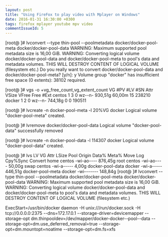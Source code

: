 ```yaml
---
layout: post
title: "Using FireFox to play video with Mplayer on Windows"
date: 2016-01-31 16:30:00 +0300
tags: firefox mplayer youtube mpv video
commentIssueId: 5
---
```


[root@ ]# lvconvert --type thin-pool --poolmetadata docker/docker-pool-meta docker/docker-pool-data
  WARNING: Maximum supported pool metadata size is 16,00 GiB.
  WARNING: Converting logical volume docker/docker-pool-data and docker/docker-pool-meta to pool's data and metadata volumes.
  THIS WILL DESTROY CONTENT OF LOGICAL VOLUME (filesystem etc.)
Do you really want to convert docker/docker-pool-data and docker/docker-pool-meta? [y/n]: y
  Volume group "docker" has insufficient free space (0 extents): 38102 required.

[root@ ]# vgs -o +vg_free_count,vg_extent_count
  VG     #PV #LV #SN Attr   VSize   VFree  Free #Ext
  centos   1   3   0 wz--n- 930,51g 60,00m   15 238210
  docker   1   2   0 wz--n- 744,18g     0     0 190511

[root@ ]# lvcreate -n docker-pool-meta -l 20%VG docker
  Logical volume "docker-pool-meta" created.

[root@ ]# lvremove docker/docker-pool-data
  Logical volume "docker-pool-data" successfully removed

[root@ ]# lvcreate -n docker-pool-data -l 114307 docker
  Logical volume "docker-pool-data" created.

[root@ ]# lvs
  LV               VG     Attr       LSize   Pool Origin Data%  Meta%  Move Log Cpy%Sync Convert
  home             centos -wi-ao---- 876,45g
  root             centos -wi-ao----  50,00g
  swap             centos -wi-a-----   4,00g
  docker-pool-data docker -wi-a----- 446,51g
  docker-pool-meta docker -wi------- 148,84g
[root@ ]# lvconvert --type thin-pool --poolmetadata docker/docker-pool-meta docker/docker-pool-data
  WARNING: Maximum supported pool metadata size is 16,00 GiB.
  WARNING: Converting logical volume docker/docker-pool-data and docker/docker-pool-meta to pool's data and metadata volumes.
  THIS WILL DESTROY CONTENT OF LOGICAL VOLUME (filesystem etc.)

ExecStart=/usr/bin/docker daemon -H unix:///run/docker.sock -H tcp://0.0.0.0:2375 --dns=172.17.0.1 --storage-driver=devicemapper --storage-opt dm.thinpooldev=/dev/mapper/docker-docker--pool--data --storage-opt=dm.use_deferred_removal=true --storage-opt=dm.mountopt=noatime --storage-opt=dm.fs=xfs

